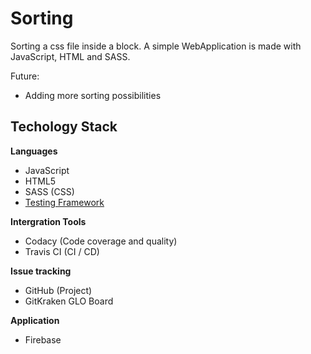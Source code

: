 # Sorting
Sorting a css file inside a block. A simple WebApplication is made with JavaScript, HTML and SASS.

Future:
- Adding more sorting possibilities

## Techology Stack
**Languages**
- JavaScript
- HTML5
- SASS (CSS)
- [Testing Framework](https://jestjs.io/docs/en/getting-started.html)

**Intergration Tools**
- Codacy (Code coverage and quality)
- Travis CI (CI / CD)

**Issue tracking**
- GitHub (Project)
- GitKraken GLO Board

**Application**
- Firebase
